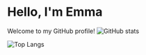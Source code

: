 # Hello, I'm Emma
Welcome to my GitHub profile!
![GitHub stats](https://github-readme-stats.vercel.app/api?username=EmmaFC&show_icons=true&theme=tokyonight)

![Top Langs](https://github-readme-stats.vercel.app/api/top-langs/?username=EmmaFC&theme=tokyonight)

